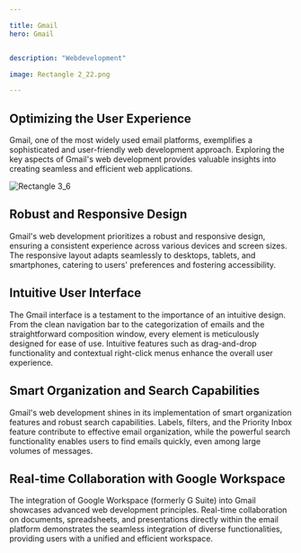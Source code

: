 ```yaml
---

title: Gmail
hero: Gmail


description: "Webdevelopment"

image: Rectangle 2_22.png

---
```


## Optimizing the User Experience

Gmail, one of the most widely used email platforms, exemplifies a sophisticated and user-friendly web development approach. Exploring the key aspects of Gmail's web development provides valuable insights into creating seamless and efficient web applications.

![Rectangle 3_6](/assets/images/Rectangle%203_6.png)

## Robust and Responsive Design

Gmail's web development prioritizes a robust and responsive design, ensuring a consistent experience across various devices and screen sizes. The responsive layout adapts seamlessly to desktops, tablets, and smartphones, catering to users' preferences and fostering accessibility.

## Intuitive User Interface

The Gmail interface is a testament to the importance of an intuitive design. From the clean navigation bar to the categorization of emails and the straightforward composition window, every element is meticulously designed for ease of use. Intuitive features such as drag-and-drop functionality and contextual right-click menus enhance the overall user experience.

## Smart Organization and Search Capabilities

Gmail's web development shines in its implementation of smart organization features and robust search capabilities. Labels, filters, and the Priority Inbox feature contribute to effective email organization, while the powerful search functionality enables users to find emails quickly, even among large volumes of messages.

## Real-time Collaboration with Google Workspace

The integration of Google Workspace (formerly G Suite) into Gmail showcases advanced web development principles. Real-time collaboration on documents, spreadsheets, and presentations directly within the email platform demonstrates the seamless integration of diverse functionalities, providing users with a unified and efficient workspace.
